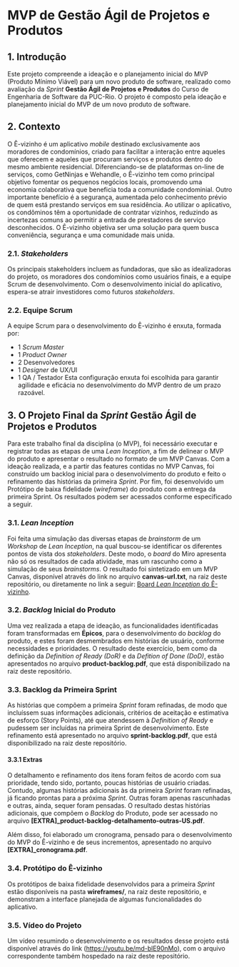 # MVP de Gestão Ágil de Projetos e Produtos

## 1. Introdução

Este projeto compreende a ideação e o planejamento inicial do MVP (Produto Mínimo Viável) para um novo produto de software, realizado como avaliação da _Sprint_ **Gestão Ágil de Projetos e Produtos** do Curso de Engenharia de Software da PUC-Rio. O projeto é composto pela ideação e planejamento inicial do MVP de um novo produto de software.

## 2. Contexto

O Ê-vizinho é um aplicativo *mobile* destinado exclusivamente aos moradores de condomínios, criado para facilitar a interação entre aqueles que oferecem e aqueles que procuram serviços e produtos dentro do mesmo ambiente residencial. 
Diferenciando-se de plataformas on-line de serviços, como GetNinjas e Wehandle, o Ê-vizinho tem como principal objetivo fomentar os pequenos negócios locais, promovendo uma economia colaborativa que beneficia toda a comunidade condominial. Outro importante benefício é a segurança, aumentada pelo conhecimento prévio de quem está prestando serviços em sua residência. Ao utilizar o aplicativo, os condôminos têm a oportunidade de contratar vizinhos, reduzindo as incertezas comuns ao permitir a entrada de prestadores de serviço desconhecidos.
O Ê-vizinho objetiva ser uma solução para quem busca conveniência, segurança e uma comunidade mais unida.

### 2.1. *Stakeholders*

Os principais stakeholders incluem as fundadoras, que são as idealizadoras do projeto, os moradores dos condomínios como usuários finais, e a equipe Scrum de desenvolvimento. Com o desenvolvimento inicial do aplicativo, espera-se atrair investidores como futuros *stakeholders*. 

### 2.2. Equipe Scrum

A equipe Scrum para o desenvolvimento do Ê-vizinho é enxuta, formada por:
- 1 *Scrum Master*
- 1 *Product Owner*
- 2 Desenvolvedores
- 1 *Designer* de UX/UI
- 1 QA / Testador
Esta configuração enxuta foi escolhida para garantir agilidade e eficácia no desenvolvimento do MVP dentro de um prazo razoável.

## 3. O Projeto Final da _Sprint_ **Gestão Ágil de Projetos e Produtos**
Para este trabalho final da disciplina (o MVP), foi necessário executar e registrar todas as etapas de uma *Lean Inception*, a fim de delinear o MVP do produto e apresentar o resultado no formato de um MVP Canvas. 
Com a ideação realizada, e a partir das features contidas no MVP Canvas, foi construído um backlog inicial para o desenvolvimento do produto e feito o refinamento das histórias da primeira *Sprint*. 
Por fim, foi desenvolvido um Protótipo de baixa fidelidade (*wireframe*) do produto com a entrega da primeira Sprint. Os resultados podem ser acessados conforme especificado a seguir.

### 3.1. *Lean Inception*

Foi feita uma simulação das diversas etapas de *brainstorm* de um *Workshop* de *Lean Inception*, na qual buscou-se identificar os diferentes pontos de vista dos *stakeholders*. Deste modo, o *board* do Miro apresenta não só os resultados de cada atividade, mas um rascunho como a simulação de seus *brainstorms*. O resultado foi sintetizado em um MVP Canvas, disponível através do link no arquivo **canvas-url.txt**, na raiz deste repositório, ou diretamente no link a seguir:
 [Board *Lean Inception* do Ê-vizinho](https://miro.com/app/board/uXjVKXY7r74=/?share_link_id=648817840918).

### 3.2. *Backlog* Inicial do Produto

Uma vez realizada a etapa de ideação, as funcionalidades identificadas foram transformadas em **Épicos**, para o desenvolvimento do *backlog* do produto, e estes foram desmembrados em histórias de usuário, conforme necessidades e prioridades.
O resultado deste exercício, bem como da definição da *Definition of Ready (DoR)* e da *Defition of Done (DoD)*, estão apresentados no arquivo **product-backlog.pdf**, que está disponibilizado na raiz deste repositório.

### 3.3. Backlog da Primeira Sprint

As histórias que compõem a primeira *Sprint* foram refinadas, de modo que incluíssem suas informações adicionais, critérios de aceitação e estimativa de esforço (Story Points), até que atendessem à *Definition of Ready* e pudessem ser incluídas na primeira Sprint de desenvolvimento. Este refinamento está apresentado no arquivo **sprint-backlog.pdf**, que está disponibilizado na raiz deste repositório.

#### 3.3.1 Extras

O detalhamento e refinamento dos itens foram feitos de acordo com sua prioridade, tendo sido, portanto, poucas histórias de usuário criadas. Contudo, algumas histórias adicionais às da primeira *Sprint* foram refinadas, já ficando prontas para a próxima *Sprint*. Outras foram apenas rascunhadas e outras, ainda, sequer foram pensadas. O resultado destas histórias adicionais, que compõem o *Backlog* do Produto, pode ser acessado no arquivo **[EXTRA]_product-backlog-detalhamento-outras-US.pdf**.

Além disso, foi elaborado um cronograma, pensado para o desenvolvimento do MVP do Ê-vizinho e de seus incrementos, apresentado no arquivo **[EXTRA]_cronograma.pdf**.

### 3.4. Protótipo do Ê-vizinho

Os protótipos de baixa fidelidade desenvolvidos para a primeira *Sprint* estão disponíveis na pasta **wireframes/**, na raiz deste repositório, e demonstram a interface planejada de algumas funcionalidades do aplicativo.

### 3.5. Vídeo do Projeto

Um vídeo resumindo o desenvolvimento e os resultados desse projeto está disponível através do link (https://youtu.be/md-blE90nMo), com o arquivo correspondente também hospedado na raiz deste repositório.
